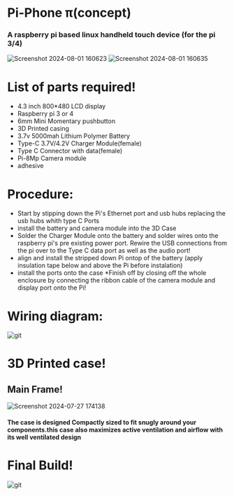 # Pi-Phone π(concept)
### A raspberry pi based linux handheld touch device (for the pi 3/4)  
![Screenshot 2024-08-01 160623](https://github.com/user-attachments/assets/cf518a6d-3cde-44af-b7a2-b003dfe13c9b)
![Screenshot 2024-08-01 160635](https://github.com/user-attachments/assets/767e4402-ad77-4d88-9347-cf65bdbe7a20)


# List of parts required!
* 4.3 inch 800*480 LCD display
* Raspberry pi 3 or 4
* 6mm Mini Momentary pushbutton
* 3D Printed casing
* 3.7v 5000mah Lithium Polymer Battery
* Type-C 3.7V/4.2V Charger Module(female)
* Type C Connector with data(female)
* Pi-8Mp Camera module
* adhesive
  
# Procedure:
* Start by stipping down the Pi's Ethernet port and usb hubs replacing the usb hubs whith type C Ports
* install the battery and camera module into the 3D Case
* Solder the Charger Module onto the battery and solder wires onto the raspberry pi's pre existing power port. Rewire the USB connections from the pi over to the Type C data port as well as the audio port!
* align and install the stripped down Pi ontop of the battery (apply insulation tape below and above the Pi before instalation)
* install the ports onto the case
*Finish off by closing off the whole enclosure by connecting the ribbon cable of the camera module and display port onto the Pi!

  
# Wiring diagram:
![git](https://github.com/user-attachments/assets/9b349768-3aad-40a7-b112-f7a575debdf4)


# 3D Printed case!
## Main Frame!
![Screenshot 2024-07-27 174138](https://github.com/user-attachments/assets/efd501df-3851-4207-8dd5-e792f931b31f)

#### The case is designed Compactly sized to fit snugly around your components.this case also maximizes active ventilation and airflow with its well ventilated design

# Final Build!
![git](https://github.com/user-attachments/assets/9b349768-3aad-40a7-b112-f7a575debdf4)


